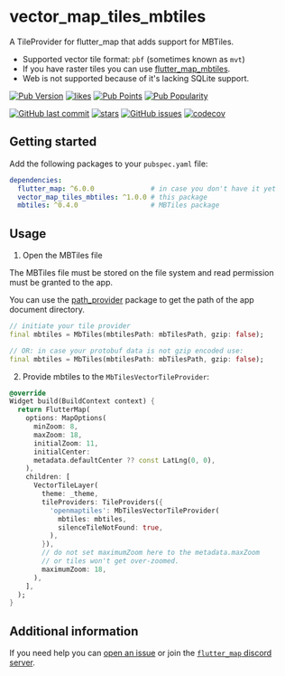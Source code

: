 # vector_map_tiles_mbtiles

A TileProvider for flutter_map that adds support for MBTiles.

- Supported vector tile format: `pbf` (sometimes known as `mvt`)
- If you have raster tiles
  you can
  use [flutter_map_mbtiles](https://pub.dev/packages/flutter_map_mbtiles).
- Web is not supported because of it's lacking SQLite support.

[![Pub Version](https://img.shields.io/pub/v/vector_map_tiles_mbtiles)](https://pub.dev/packages/vector_map_tiles_mbtiles)
[![likes](https://img.shields.io/pub/likes/vector_map_tiles_mbtiles?logo=flutter)](https://pub.dev/packages/vector_map_tiles_mbtiles)
[![Pub Points](https://img.shields.io/pub/points/vector_map_tiles_mbtiles)](https://pub.dev/packages/vector_map_tiles_mbtiles/score)
[![Pub Popularity](https://img.shields.io/pub/popularity/vector_map_tiles_mbtiles)](https://pub.dev/packages/vector_map_tiles_mbtiles)

[![GitHub last commit](https://img.shields.io/github/last-commit/josxha/flutter_map_plugins)](https://github.com/josxha/flutter_map_plugins)
[![stars](https://badgen.net/github/stars/josxha/flutter_map_plugins?label=stars&color=green&icon=github)](https://github.com/josxha/flutter_map_plugins/stargazers)
[![GitHub issues](https://img.shields.io/github/issues/josxha/flutter_map_plugins)](https://github.com/josxha/flutter_map_plugins/issues)
[![codecov](https://codecov.io/gh/josxha/flutter_map_plugins/graph/badge.svg?token=5045489G7X)](https://codecov.io/gh/josxha/flutter_map_plugins)

## Getting started

Add the following packages to your `pubspec.yaml` file:

```yaml
dependencies:
  flutter_map: ^6.0.0              # in case you don't have it yet 
  vector_map_tiles_mbtiles: ^1.0.0 # this package
  mbtiles: ^0.4.0                  # MBTiles package
```

## Usage

1. Open the MBTiles file

The MBTiles file must be stored on the file system and read permission must be
granted to the app.

You can use the [path_provider](https://pub.dev/packages/path_provider) package
to get the path of the app document directory.

```dart
// initiate your tile provider
final mbtiles = MbTiles(mbtilesPath: mbTilesPath, gzip: false);

// OR: in case your protobuf data is not gzip encoded use:
final mbtiles = MbTiles(mbtilesPath: mbTilesPath, gzip: false);
```

2. Provide mbtiles to the `MbTilesVectorTileProvider`:

```dart
@override
Widget build(BuildContext context) {
  return FlutterMap(
    options: MapOptions(
      minZoom: 8,
      maxZoom: 18,
      initialZoom: 11,
      initialCenter:
      metadata.defaultCenter ?? const LatLng(0, 0),
    ),
    children: [
      VectorTileLayer(
        theme: _theme,
        tileProviders: TileProviders({
          'openmaptiles': MbTilesVectorTileProvider(
            mbtiles: mbtiles,
            silenceTileNotFound: true,
          ),
        }),
        // do not set maximumZoom here to the metadata.maxZoom
        // or tiles won't get over-zoomed.
        maximumZoom: 18,
      ),
    ],
  );
}
```

## Additional information

If you need help you
can [open an issue](https://github.com/josxha/flutter_map_plugins/issues/new/choose)
or join
the [`flutter_map` discord server](https://discord.gg/BwpEsjqMAH).